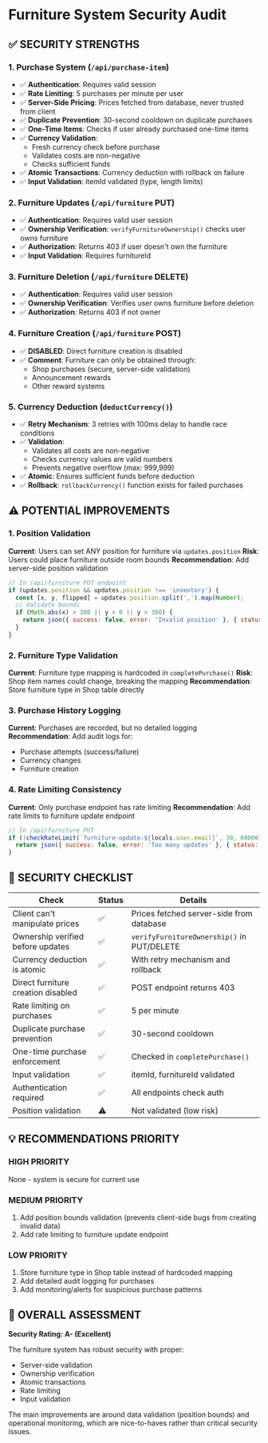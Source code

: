 # Furniture System Security Audit

## ✅ SECURITY STRENGTHS

### 1. **Purchase System** (`/api/purchase-item`)
- ✅ **Authentication**: Requires valid session
- ✅ **Rate Limiting**: 5 purchases per minute per user
- ✅ **Server-Side Pricing**: Prices fetched from database, never trusted from client
- ✅ **Duplicate Prevention**: 30-second cooldown on duplicate purchases
- ✅ **One-Time Items**: Checks if user already purchased one-time items
- ✅ **Currency Validation**: 
  - Fresh currency check before purchase
  - Validates costs are non-negative
  - Checks sufficient funds
- ✅ **Atomic Transactions**: Currency deduction with rollback on failure
- ✅ **Input Validation**: itemId validated (type, length limits)

### 2. **Furniture Updates** (`/api/furniture` PUT)
- ✅ **Authentication**: Requires valid user session
- ✅ **Ownership Verification**: `verifyFurnitureOwnership()` checks user owns furniture
- ✅ **Authorization**: Returns 403 if user doesn't own the furniture
- ✅ **Input Validation**: Requires furnitureId

### 3. **Furniture Deletion** (`/api/furniture` DELETE)
- ✅ **Authentication**: Requires valid user session
- ✅ **Ownership Verification**: Verifies user owns furniture before deletion
- ✅ **Authorization**: Returns 403 if not owner

### 4. **Furniture Creation** (`/api/furniture` POST)
- ✅ **DISABLED**: Direct furniture creation is disabled
- ✅ **Comment**: Furniture can only be obtained through:
  - Shop purchases (secure, server-side validation)
  - Announcement rewards
  - Other reward systems

### 5. **Currency Deduction** (`deductCurrency()`)
- ✅ **Retry Mechanism**: 3 retries with 100ms delay to handle race conditions
- ✅ **Validation**: 
  - Validates all costs are non-negative
  - Checks currency values are valid numbers
  - Prevents negative overflow (max: 999,999)
- ✅ **Atomic**: Ensures sufficient funds before deduction
- ✅ **Rollback**: `rollbackCurrency()` function exists for failed purchases

## ⚠️ POTENTIAL IMPROVEMENTS

### 1. **Position Validation**
**Current**: Users can set ANY position for furniture via `updates.position`
**Risk**: Users could place furniture outside room bounds
**Recommendation**: Add server-side position validation
```javascript
// In /api/furniture PUT endpoint
if (updates.position && updates.position !== 'inventory') {
  const [x, y, flipped] = updates.position.split(',').map(Number);
  // Validate bounds
  if (Math.abs(x) > 300 || y < 0 || y > 300) {
    return json({ success: false, error: 'Invalid position' }, { status: 400 });
  }
}
```

### 2. **Furniture Type Validation**
**Current**: Furniture type mapping is hardcoded in `completePurchase()`
**Risk**: Shop item names could change, breaking the mapping
**Recommendation**: Store furniture type in Shop table directly

### 3. **Purchase History Logging**
**Current**: Purchases are recorded, but no detailed logging
**Recommendation**: Add audit logs for:
- Purchase attempts (success/failure)
- Currency changes
- Furniture creation

### 4. **Rate Limiting Consistency**
**Current**: Only purchase endpoint has rate limiting
**Recommendation**: Add rate limits to furniture update endpoint
```javascript
// In /api/furniture PUT
if (!checkRateLimit(`furniture-update:${locals.user.email}`, 30, 60000)) {
  return json({ success: false, error: 'Too many updates' }, { status: 429 });
}
```

## 🔐 SECURITY CHECKLIST

| Check | Status | Details |
|-------|--------|---------|
| Client can't manipulate prices | ✅ | Prices fetched server-side from database |
| Ownership verified before updates | ✅ | `verifyFurnitureOwnership()` in PUT/DELETE |
| Currency deduction is atomic | ✅ | With retry mechanism and rollback |
| Direct furniture creation disabled | ✅ | POST endpoint returns 403 |
| Rate limiting on purchases | ✅ | 5 per minute |
| Duplicate purchase prevention | ✅ | 30-second cooldown |
| One-time purchase enforcement | ✅ | Checked in `completePurchase()` |
| Input validation | ✅ | itemId, furnitureId validated |
| Authentication required | ✅ | All endpoints check auth |
| Position validation | ⚠️ | Not validated (low risk) |

## 💡 RECOMMENDATIONS PRIORITY

### HIGH PRIORITY
None - system is secure for current use

### MEDIUM PRIORITY
1. Add position bounds validation (prevents client-side bugs from creating invalid data)
2. Add rate limiting to furniture update endpoint

### LOW PRIORITY
1. Store furniture type in Shop table instead of hardcoded mapping
2. Add detailed audit logging for purchases
3. Add monitoring/alerts for suspicious purchase patterns

## 🎯 OVERALL ASSESSMENT

**Security Rating: A- (Excellent)**

The furniture system has robust security with proper:
- Server-side validation
- Ownership verification
- Atomic transactions
- Rate limiting
- Input validation

The main improvements are around data validation (position bounds) and operational monitoring, which are nice-to-haves rather than critical security issues.
